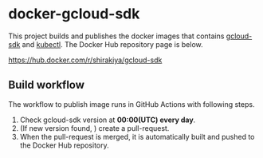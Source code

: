 # docker-gcloud-sdk

This project builds and publishes the docker images that contains [gcloud-sdk](https://cloud.google.com/cli)
and [kubectl](https://kubernetes.io/ja/docs/reference/kubectl/overview/). The Docker Hub repository page is below.

https://hub.docker.com/r/shirakiya/gcloud-sdk

## Build workflow

The workflow to publish image runs in GitHub Actions with following steps.

1. Check gcloud-sdk version at **00:00(UTC) every day**.
2. (If new version found, ) create a pull-request.
3. When the pull-request is merged, it is automatically built and pushed to the Docker Hub repository.
